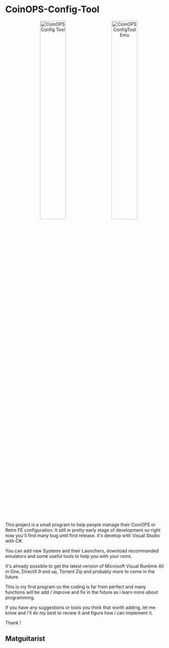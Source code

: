 
# CoinOPS-Config-Tool


<p align="center">
  <img width="40%" hspace="20" alt="CoinOPS Config Tool" src="https://user-images.githubusercontent.com/863127/128584821-ab8846d0-57ee-4e22-8145-0584efc0bb23.png" />
  <img width=40%" alt="CoinOPSConfigToolEmu" src="https://user-images.githubusercontent.com/863127/128585135-fd60179b-a59c-4676-92c7-c25d4d26fa81.png" />
</p>




This project is a small program to help people manage their CoinOPS or Retro FE configuration. It still in pretty early stage of development so right now you'll find many bug until first release. it's develop with Visual Studio with C#.

You can add new Systems and their Launchers, download recommanded emulators and some useful tools to help you with your roms.

It's already possible to get the latest version of Microsoft Visual Runtime All in One, DirectX 9 and up, Torrent Zip and probably more to come in the future. 

This is my first program so the coding is far from perfect and many functions will be add / improve and fix in the future as i learn more about programming.

If you have any suggestions or tools you think that worth adding, let me know and i'll do my best to review it and figure how i can implement it. 

Thank !



## Matguitarist
